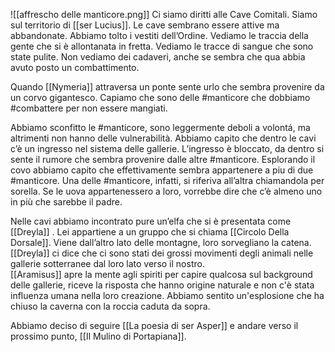 ![[affrescho delle manticore.png]]
Ci siamo diritti alle Cave Comitali. Siamo sul territorio di [[ser Lucius]]. Le cave sembrano essere attive ma abbandonate. Abbiamo tolto i vestiti dell’Ordine. Vediamo le traccia della gente che si è allontanata in fretta. Vediamo le tracce di sangue che sono state pulite. Non vediamo dei cadaveri, anche se sembra che qua abbia avuto posto un combattimento.

Quando [[Nymeria]] attraversa un ponte sente urlo che sembra provenire da un corvo gigantesco. Capiamo che sono delle #manticore che dobbiamo #combattere per non essere mangiati.

Abbiamo sconfitto le #manticore, sono leggermente deboli a volontá, ma altrimenti non hanno delle vulnerabilità. Abbiamo capito che dentro le cavi c’è un ingresso nel sistema delle gallerie. L’ingresso è bloccato, da dentro si sente il rumore che sembra provenire dalle altre #manticore. Esplorando il covo abbiamo capito che effettivamente sembra appartenere a piu di due #manticore. Una delle #manticore, infatti, si riferiva all’altra chiamandola per sorella. Se le uova appartenessero a loro, vorrebbe dire che c’è almeno uno in più che sarebbe il padre.

Nelle cavi abbiamo incontrato pure un’elfa che si è presentata come [[Dreyla]] . Lei appartiene a un gruppo che si chiama [[Circolo Della Dorsale]]. Viene dall’altro lato delle montagne, loro sorvegliano la catena. [[Dreyla]] ci dice che ci sono stati dei grossi movimenti degli animali nelle gallerie sotterranee dal loro lato verso il nostro.  
[[Aramisus]] apre la mente agli spiriti per capire qualcosa sul background delle gallerie, riceve la risposta che hanno origine naturale e non c'è stata influenza umana nella loro creazione.
Abbiamo sentito un'esplosione che ha chiuso la caverna con la roccia caduta da sopra.

Abbiamo deciso di seguire [[La poesia di ser Asper]] e andare verso il prossimo punto, [[Il Mulino di Portapiana]].